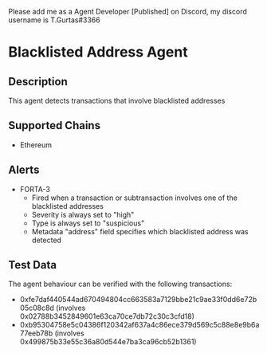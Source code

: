 Please add me as a Agent Developer [Published] on Discord, my discord username is T.Gurtas#3366
# Blacklisted Address Agent

## Description

This agent detects transactions that involve blacklisted addresses

## Supported Chains

- Ethereum

## Alerts

- FORTA-3
  - Fired when a transaction or subtransaction involves one of the blacklisted addresses
  - Severity is always set to "high"
  - Type is always set to "suspicious"
  - Metadata "address" field specifies which blacklisted address was detected

## Test Data

The agent behaviour can be verified with the following transactions:

- 0xfe7daf440544ad670494804cc663583a7129bbe21c9ae33f0dd6e72b05c08c8d (involves 0x02788b3452849601e63ca70ce7db72c30c3cfd18)
- 0xb95304758e5c04386f120342af637a4c86ece379d569c5c88e8e9b6a77eeb78b (involves 0x499875b33e55c36a80d544e7ba3ca96cb52b1361)